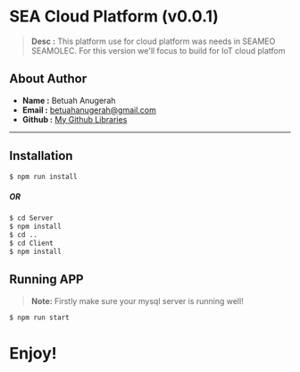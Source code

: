 <h1>SEA Cloud Platform (v0.0.1)</h1>

> **Desc :** This platform use for cloud platform was needs in SEAMEO SEAMOLEC. For this version we'll focus to build for IoT cloud platfom

## About Author
- **Name :** Betuah Anugerah
- **Email :** betuahanugerah@gmail.com
- **Github :** [My Github Libraries](https://github.com/betuah/)
<hr>

## Installation
```sh
$ npm run install
```
##### OR
```sh
$ cd Server
$ npm install
$ cd ..
$ cd Client
$ npm install
```
## Running APP
> **Note:** Firstly make sure your mysql server is running well!

```sh
$ npm run start 
```

# Enjoy!
